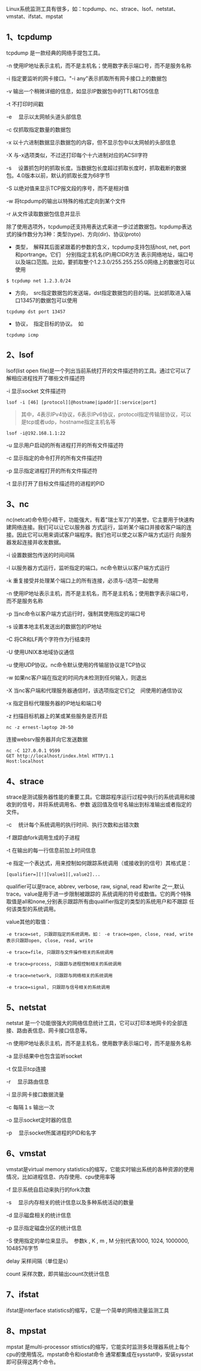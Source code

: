 
Linux系统监测工具有很多，如：tcpdump、nc、strace、lsof、netstat、vmstat、ifstat、mpstat


## 1、tcpdump

tcpdump 是一款经典的网络手提包工具。

-n  使用IP地址表示主机，而不是主机名；使用数字表示端口号，而不是服务名称

-i  指定要监听的网卡接口。"-i any"表示抓取所有网卡接口上的数据包

-v  输出一个稍微详细的信息，如显示IP数据包中的TTL和TOS信息

-t  不打印时间戳

-e 　显示以太网帧头道头部信息

-c  仅抓取指定数量的数据包

-x  以十六进制数据显示数据包的内容，但不显示包中以太网帧的头部信息

-X  与-x选项类似，不过还打印每个十六进制对应的ACSII字符

-s 　设置抓包时的抓取长度。当数据包长度超过抓取长度时，抓取截断的数据包。4.0版本以前，默认的抓取长度为68字节

-S  以绝对值来显示TCP报文段的序号，而不是相对值

-w  将tcpdump的输出以特殊的格式定向到某个文件

-r  从文件读取数据包信息并显示


除了使用选项外，tcpdump还支持用表达式来进一步过滤数据包。tcpdump表达式的操作数分为3种：类型(type)、方向(dir)、协议(proto)


* 类型，　解释其后面紧跟着的参数的含义，tcpdump支持包括host, net, port和portrange。它们　分别指定主机名(IP)用CIDR方法
表示网络地址，端口号以及端口范围。比如，要抓取整个1.2.3.0/255.255.255.0网络上的数据包可以使用

```
$ tcpdump net 1.2.3.0/24
```

* 方向，　src指定数据包的发送端，dst指定数据包的目的端。比如抓取进入端口13457的数据包可以使用

```
tcpdump dst port 13457
```

* 协议，　指定目标的协议。　如

```
tcpdump icmp
```

## 2、lsof

lsof(list open file)是一个列出当前系统打开的文件描述符的工具。通过它可以了解相应进程找开了哪些文件描述符

-i  显示socket 文件描述符

```
lsof -i [46] [protocol][@hostname|ipaddr][:service|port]
```
> 其中，4表示IPv4协议，6表示IPv6协议，protocol指定传输层协议，可以是tcp或者udp，hostname指定主机名等

```
lsof -i@192.168.1.1:22
```

-u  显示用户启动的所有进程打开的所有文件描述符

-c  显示指定的命令打开的所有文件描述符

-p  显示指定进程打开的所有文件描述符

-t  显示打开了目标文件描述符的进程的PID

## 3、nc

nc(netcat)命令短小精干，功能强大，有着"瑞士军刀"的美誉。它主要用于快速构建网络连接。我们可以让它以服务器
方式运行，监听某个端口并接收客户端的连接。因此它可以用来调试客户端程序。我们也可以使之以客户端方式运行
向服务器发起连接并收发数据。

-i  设置数据包传送的时间间隔

-l  以服务器方式运行，监听指定的端口。nc命令默认以客户端方式运行

-k  重复接受并处理某个端口上的所有连接，必须与-l选项一起使用

-n  使用IP地址表示主机，而不是主机名，而不是主机名；使用数字表示端口号，而不是服务名称

-p  当nc命令以客户端方式运行时，强制其使用指定的端口号

-s  设置本地主机发送出的数据包的IP地址

-C  将CR和LF两个字符作为行结束符

-U  使用UNIX本地域协议通信

-u  使用UDP协议。nc命令默认使用的传输层协议是TCP协议

-w  如果nc客户端在指定的时间内未检测到任何输入，则退出

-X  当nc客户端和代理服务器通信时，该选项指定它们之　间使用的通信协议

-x  指定目标代理服务器的IP地址和端口号

-z  扫描目标机器上的某或某些服务是否开启

```
nc -z ernest-laptop 20-50
```

连接websrv服务器并向它发送数据

```
nc -C 127.0.0.1 9599
GET http://localhost/index.html HTTP/1.1
Host:localhost
```

## 4、strace

strace是测试服务器性能的重要工具。它跟踪程序运行过程中执行的系统调用和接收到的信号，并将系统调用名、参数
返回值及信号名输出到标准输出或者指定的文件。

-c 　统计每个系统调用的执行时间、执行次数和出错次数

-f  跟踪由fork调用生成的子进程

-t  在输出的每一行信息前加上时间信息

-e  指定一个表达式，用来控制如何跟踪系统调用（或接收到的信号）其格式是：
```
[qualifier=][!][value1][,value2]...
```
qualifier可以是trace, abbrev, verbose, raw, signal, read 和write 之一,默认trace。value是用于进一步限制被跟踪的
系统调用的符号或数值。它的两个特殊取值是all和none,分别表示跟踪所有由qualifier指定的类型的系统用户和不跟踪
任何该类型的系统调用。

value其他的取值：

    -e trace=set, 只跟踪指定的系统调用。如： -e trace=open, close, read, write表示只跟踪open, close, read, write

    -e trace=file, 只跟踪与文件操作相关的系统调用

    -e trace=process, 只跟踪与进程控制相关的系统调用

    -e trace=network, 只跟踪与网络相关的系统调用

    -e trace=signal, 只跟踪与信号相关的系统调用


## 5、netstat

netstat 是一个功能很强大的网络信息统计工具，它可以打印本地网卡的全部连接、路由表信息、网卡接口信息等。

-n  使用IP地址表示主机，而不是主机名，使用数字表示端口号，而不是服务名称

-a  显示结果中也包含监听socket

-t  仅显示tcp连接

-r 　显示路由信息

-i  显示网卡接口数据流量

-c  每隔１s 输出一次

-o  显示socket定时器的信息

-p 　显示socket所属进程的PID和名字


## 6、vmstat

vmstat是virtual memory statistics的缩写，它能实时输出系统的各种资源的使用情况，比如进程信息、内存使用、cpu使用率等

-f  显示系统自启动来执行的fork次数

-s 　显示内存相关的统计信息以及多种系统活动的数量

-d  显示磁盘相关的统计信息

-p  显示指定磁盘分区的统计信息

-S  使用指定的单位来显示。　参数k , K , m , M 分别代表1000, 1024, 1000000, 1048576字节

delay 采样间隔（单位是s）

count  采样次数，即共输出count次统计信息


## 7、ifstat

ifstat是interface statistics的缩写，它是一个简单的网络流量监测工具


## 8、mpstat

mpstat 是multi-processor sttistics的缩写，它能实时监测多处理器系统上每个cpu的使用情况。mpstat命令和iostat命令
通常都集成在sysstat中，安装sysstat即可获得这两个命令。





















